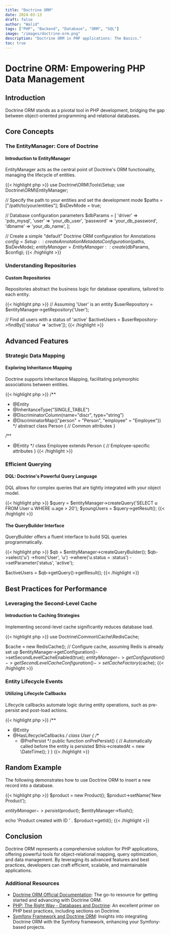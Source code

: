 ```yaml
---
title: "Doctrine ORM"
date: 2024-03-13
draft: false
author: "Walid"
tags: ["PHP", "Backend", "Database", "ORM", "SQL"]
image: "/images/doctrine-orm.png"
description: "Doctrine ORM in PHP applications: The Basics."
toc: true
---
```


# Doctrine ORM: Empowering PHP Data Management

## Introduction

Doctrine ORM stands as a pivotal tool in PHP development, bridging the gap between object-oriented programming and relational databases.

## Core Concepts

### The EntityManager: Core of Doctrine

#### Introduction to EntityManager

EntityManager acts as the central point of Doctrine's ORM functionality, managing the lifecycle of entities.

{{< highlight php >}}
use Doctrine\ORM\Tools\Setup;
use Doctrine\ORM\EntityManager;

// Specify the path to your entities and set the development mode
$paths = ["/path/to/your/entities"];
$isDevMode = true;

// Database configuration parameters
$dbParams = [
    'driver'   => 'pdo_mysql',
    'user'     => 'your_db_user',
    'password' => 'your_db_password',
    'dbname'   => 'your_db_name',
];

// Create a simple "default" Doctrine ORM configuration for Annotations
$config = Setup::createAnnotationMetadataConfiguration($paths, $isDevMode);
$entityManager = EntityManager::create($dbParams, $config);
{{< /highlight >}}

### Understanding Repositories

#### Custom Repositories

Repositories abstract the business logic for database operations, tailored to each entity.

{{< highlight php >}}
// Assuming 'User' is an entity
$userRepository = $entityManager->getRepository('User');

// Find all users with a status of 'active'
$activeUsers = $userRepository->findBy(['status' => 'active']);
{{< /highlight >}}

## Advanced Features

### Strategic Data Mapping

#### Exploring Inheritance Mapping

Doctrine supports Inheritance Mapping, facilitating polymorphic associations between entities.

{{< highlight php >}}
/**
 * @Entity
 * @InheritanceType("SINGLE_TABLE")
 * @DiscriminatorColumn(name="discr", type="string")
 * @DiscriminatorMap({"person" = "Person", "employee" = "Employee"})
 */
abstract class Person
{
    // Common attributes
}

/**
 * @Entity
 */
class Employee extends Person
{
    // Employee-specific attributes
}
{{< /highlight >}}

### Efficient Querying

#### DQL: Doctrine's Powerful Query Language

DQL allows for complex queries that are tightly integrated with your object model.

{{< highlight php >}}
$query = $entityManager->createQuery('SELECT u FROM User u WHERE u.age > 20');
$youngUsers = $query->getResult();
{{< /highlight >}}

#### The QueryBuilder Interface

QueryBuilder offers a fluent interface to build SQL queries programmatically.

{{< highlight php >}}
$qb = $entityManager->createQueryBuilder();
$qb->select('u')
   ->from('User', 'u')
   ->where('u.status = :status')
   ->setParameter('status', 'active');

$activeUsers = $qb->getQuery()->getResult();
{{< /highlight >}}

## Best Practices for Performance

### Leveraging the Second-Level Cache

#### Introduction to Caching Strategies

Implementing second-level cache significantly reduces database load.

{{< highlight php >}}
use Doctrine\Common\Cache\RedisCache;

$cache = new RedisCache();
// Configure cache, assuming Redis is already set up
$entityManager->getConfiguration()->setSecondLevelCacheEnabled(true);
$entityManager->getConfiguration()->getSecondLevelCacheConfiguration()->setCacheFactory($cache);
{{< /highlight >}}

### Entity Lifecycle Events

#### Utilizing Lifecycle Callbacks

Lifecycle callbacks automate logic during entity operations, such as pre-persist and post-load actions.

{{< highlight php >}}
/**
 * @Entity
 * @HasLifecycleCallbacks
 */
class User
{
    /**
     * @PrePersist
     */
    public function onPrePersist()
    {
        // Automatically called before the entity is persisted
        $this->createdAt = new \DateTime();
    }
}
{{< /highlight >}}

## Random Example

The following demonstrates how to use Doctrine ORM to insert a new record into a database.

{{< highlight php >}}
$product = new Product();
$product->setName('New Product');

$entityManager->persist($product);
$entityManager->flush();

echo 'Product created with ID ' . $product->getId();
{{< /highlight >}}

## Conclusion

Doctrine ORM represents a comprehensive solution for PHP applications, offering powerful tools for object-relational mapping, query optimization, and data management. By leveraging its advanced features and best practices, developers can craft efficient, scalable, and maintainable applications.

### Additional Resources

- [Doctrine ORM Official Documentation](https://www.doctrine-project.org/projects/orm.html): The go-to resource for getting started and advancing with Doctrine ORM.
- [PHP: The Right Way - Databases and Doctrine](https://phptherightway.com/#databases): An excellent primer on PHP best practices, including sections on Doctrine.
- [Symfony Framework and Doctrine ORM](https://symfony.com/doc/current/doctrine.html): Insights into integrating Doctrine ORM with the Symfony framework, enhancing your Symfony-based projects.